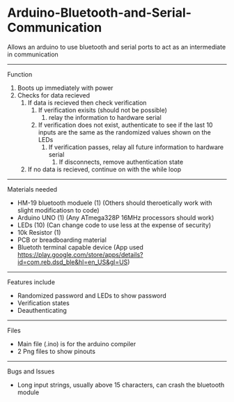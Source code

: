# Arduino-Bluetooth-and-Serial-Communication
Allows an arduino to use bluetooth and serial ports to act as an intermediate in communication

***

Function

1. Boots up immediately with power
2. Checks for data recieved
    1. If data is recieved then check verification
        1. If verification exisits (should not be possible)
            1. relay the information to hardware serial
        2. If verification does not exist, authenticate to see if the last 10 inputs are the same as the randomized values shown on the LEDs
            1. If verification passes, relay all future information to hardware serial
                1. If disconnects, remove authentication state
    2. If no data is recieved, continue on with the while loop

***

Materials needed <br />

* HM-19 bluetooth moduele (1) (Others should theroetically work with slight modificatiosn to code) <br />
* Arduino UNO (1) (Any ATmega328P 16MHz processors should work) <br />
* LEDs (10) (Can change code to use less at the expense of security) <br />
* 10k Resistor (1) <br />
* PCB or breadboarding material <br />
* Bluetoth terminal capable device (App used https://play.google.com/store/apps/details?id=com.reb.dsd_ble&hl=en_US&gl=US) <br />

***

Features include 

* Randomized password and LEDs to show password
* Verification states
* Deauthenticating

***

Files

* Main file (.ino) is for the arduino compiler
* 2 Png files to show pinouts

***

Bugs and Issues

* Long input strings, usually above 15 characters, can crash the bluetooth module
